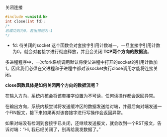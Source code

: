 关闭连接
```c
#include <unistd.h>
int close(int fd);
/*
若成功则为0，若出错则为-1
*/
```
+ fd: 待关闭的socket
这个函数会对套接字引用计数减一，一旦套接字引用计数为0，就会对套接字进行彻底释放，并且会关闭 **TCP两个方向的数据流**。

多进程程序中，一次fork系统调用默认将使父进程中打开的socket的引用计数加1，因此我们必须在父进程和子进程中都对该socket执行close调用才能将连接关闭。

**close函数具体是如何关闭两个方向的数据流呢？**

在输入方向，系统内核会将该套接字设置为不可读，任何读操作都会返回异常。

在输出方向，系统内核尝试将发送缓冲区的数据发送给对端，并最后向对端发送一个FIN报文，接下来如果再对该套接字进行写操作会返回异常。

如果对端没有检测到套接字已关闭，还继续发送报文，就会收到一个RST报文，告诉对端：“Hi, 我已经关闭了，别再给我发数据了。”